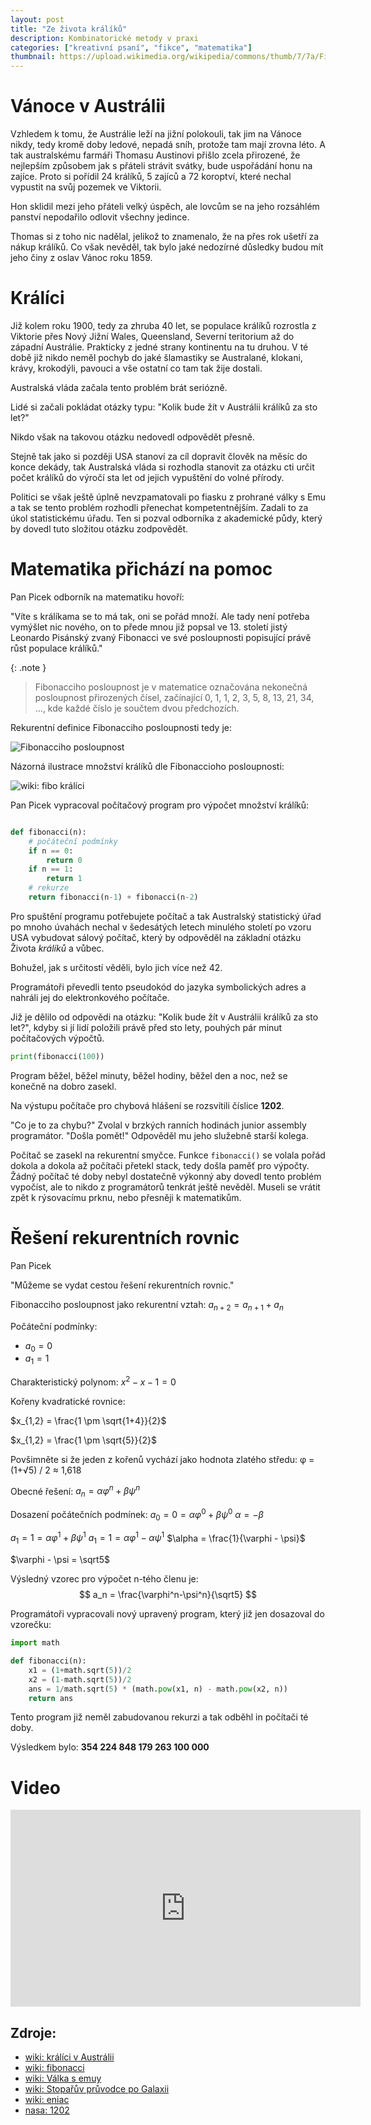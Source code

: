 ```yaml
---
layout: post
title: "Ze života králíků"
description: Kombinatorické metody v praxi
categories: ["kreativní psaní", "fikce", "matematika"]
thumbnail: https://upload.wikimedia.org/wikipedia/commons/thumb/7/7a/FibonacciRabbit.svg/250px-FibonacciRabbit.svg.png
---
```


# Vánoce v Austrálii

Vzhledem k tomu, že Austrálie leží na jižní polokouli, tak jim na Vánoce nikdy, tedy kromě doby ledové, nepadá sníh, protože tam mají zrovna léto. A tak australskému farmáři Thomasu Austinovi přišlo zcela přirozené, že nejlepším způsobem jak s přáteli strávit svátky, bude uspořádání honu na zajíce. Proto si pořídil 24 králíků, 5 zajíců a 72 koroptví, které nechal vypustit na svůj pozemek ve Viktorii.

Hon sklidil mezi jeho přáteli velký úspěch, ale lovcům se na jeho rozsáhlém panství nepodařilo odlovit všechny jedince. 

Thomas si z toho nic nadělal, jelikož to znamenalo, že na přes rok ušetří za nákup králíků. Co však nevěděl, tak bylo jaké nedozírné důsledky budou mít jeho činy z oslav Vánoc roku 1859.

# Králíci

Již kolem roku 1900, tedy za zhruba 40 let, se populace králíků rozrostla z Viktorie přes Nový Jižní Wales, Queensland, Severní teritorium až do západní Austrálie. Prakticky z jedné strany kontinentu na tu druhou. V té době již nikdo neměl pochyb do jaké šlamastiky se Australané, klokani, krávy, krokodýli, pavouci a vše ostatní co tam tak žije dostali. 

Australská vláda začala tento problém brát seriózně. 

Lidé si začali pokládat otázky typu: "Kolik bude žít v Austrálii králíků za sto let?" 

Nikdo však na takovou otázku nedovedl odpovědět přesně. 

Stejně tak jako si později USA stanoví za cíl dopravit člověk na měsíc do konce dekády, tak Australská vláda si rozhodla stanovit za otázku cti určit počet králíků do výročí sta let od jejich vypuštění do volné přírody.

Politici se však ještě úplně nevzpamatovali po fiasku z prohrané války s Emu a tak se tento problém rozhodli přenechat kompetentnějším. Zadali to za úkol statistickému úřadu. Ten si pozval odborníka z akademické půdy, který by dovedl tuto složitou otázku zodpovědět. 

# Matematika přichází na pomoc

Pan Picek odborník na matematiku hovoří:

"Víte s králíkama se to má tak, oni se pořád množí. Ale tady není potřeba vymýšlet nic nového, on to přede mnou již popsal ve 13. století jistý Leonardo Pisánský zvaný Fibonacci ve své posloupnosti popisující právě růst populace králíků."

{: .note }
> Fibonacciho posloupnost je v matematice označována nekonečná posloupnost přirozených čísel, začínající 0, 1, 1, 2, 3, 5, 8, 13, 21, 34, …, kde každé číslo je součtem dvou předchozích. 

Rekurentní definice Fibonacciho posloupnosti tedy je:

![Fibonacciho posloupnost](https://wikimedia.org/api/rest_v1/media/math/render/svg/53794b63f960a8d45bb08375d775fdc4e678375a)

Názorná ilustrace množství králíků dle Fibonaccioho posloupnosti:

![wiki: fibo králíci](https://upload.wikimedia.org/wikipedia/commons/thumb/7/7a/FibonacciRabbit.svg/250px-FibonacciRabbit.svg.png)

Pan Picek vypracoval počítačový program pro výpočet množství králíků:

```python

def fibonacci(n):
    # počáteční podmínky
    if n == 0:
        return 0
    if n == 1:
        return 1
    # rekurze
    return fibonacci(n-1) + fibonacci(n-2)
```

Pro spuštění programu potřebujete počítač a tak Australský statistický úřad po mnoho úvahách nechal v šedesátých letech minulého století po vzoru USA vybudovat sálový počítač, který by odpověděl na základní otázku Života *králíků* a vůbec. 

Bohužel, jak s určitostí věděli, bylo jich více než 42.

Programátoři převedli tento pseudokód do jazyka symbolických adres a nahráli jej do elektronkového počítače.

Již je dělilo od odpovědi na otázku: "Kolik bude žít v Austrálii králíků za sto let?", kdyby si jí lidí položili právě před sto lety, pouhých pár minut počítačových výpočtů.

```python
print(fibonacci(100))
```

Program běžel, běžel minuty, běžel hodiny, běžel den a noc, než se konečně na dobro zasekl.

Na výstupu počítače pro chybová hlášení se rozsvítili číslice **1202**.

"Co je to za chybu?" Zvolal v brzkých ranních hodinách junior assembly programátor. 
"Došla pomět!" Odpověděl mu jeho služebně starší kolega.

Počítač se zasekl na rekurentní smyčce. Funkce `fibonacci()` se volala pořád dokola a dokola až počítači přetekl stack, tedy došla paměť pro výpočty. Žádný počítač té doby nebyl dostatečně výkonný aby dovedl tento problém vypočíst, ale to nikdo z programátorů tenkrát ještě nevěděl. Museli se vrátit zpět k rýsovacímu prknu, nebo přesněji k matematikům. 

# Řešení rekurentních rovnic
Pan Picek 

"Můžeme se vydat cestou řešení rekurentních rovnic."

Fibonacciho posloupnost jako rekurentní vztah:
$a_{n+2} = a_{n+1} + a_n$

Počáteční podmínky:
- $a_0 = 0$
- $a_1 = 1$

Charakteristický polynom:
$x^2 -x -1= 0$

Kořeny kvadratické rovnice:

$x_{1,2} = \frac{1 \pm \sqrt{1+4}}{2}$

$x_{1,2} = \frac{1 \pm \sqrt{5}}{2}$

Povšimněte si že jeden z kořenů vychází jako hodnota zlatého středu:
φ = (1+√5) / 2 ≈ 1,618

Obecné řešení:
$a_n = \alpha \varphi ^n + \beta \psi ^n$

Dosazení počátečních podmínek:
$a_0 = 0 = \alpha \varphi ^0 + \beta \psi ^0$
$\alpha = - \beta$

$a_1 = 1 = \alpha \varphi ^1 + \beta \psi ^1$
$a_1 = 1 = \alpha \varphi ^1 - \alpha \psi ^1$
$\alpha = \frac{1}{\varphi - \psi}$

$\varphi - \psi = \sqrt5$

Výsledný vzorec pro výpočet n-tého členu je:
$$
a_n = \frac{\varphi^n-\psi^n}{\sqrt5}
$$

Programátoři vypracovali nový upravený program, který již jen dosazoval do vzorečku:
```python
import math

def fibonacci(n):
    x1 = (1+math.sqrt(5))/2
    x2 = (1-math.sqrt(5))/2
    ans = 1/math.sqrt(5) * (math.pow(x1, n) - math.pow(x2, n))
    return ans
```

Tento program již neměl zabudovanou rekurzi a tak odběhl in počítači té doby.

Výsledkem bylo: **354 224 848 179 263 100 000**
# Video

<iframe width="560" height="315" src="https://www.youtube.com/embed/WEwTHys9Nuo" title="How 13 Rabbits Became 600 Million" frameborder="0" allowfullscreen></iframe>

## Zdroje:
- [wiki: králíci v Austrálii](https://cs.wikipedia.org/wiki/Invaze_králíka_divokého_v_Austrálii)
- [wiki: fibonacci](https://cs.wikipedia.org/wiki/Fibonacciho_posloupnost)
- [wiki: Válka s emuy](https://cs.wikipedia.org/wiki/Válka_s_emuy)
- [wiki: Stopařův průvodce po Galaxii](https://cs.wikipedia.org/wiki/Stopařův_průvodce_po_Galaxii)
- [wiki: eniac](https://cs.wikipedia.org/wiki/ENIAC)
- [nasa: 1202](https://www.nasa.gov/history/alsj/a11/a11.1201-pa.html)